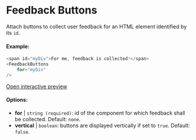 # Feedback Buttons

Attach buttons to collect user feedback for an HTML element identified by its `id`.

#### Example:

``` js
<span id="myDiv">For me, feedback is collected!</span>
<FeedbackButtons
    for="myDiv"
/>
```

[Open interactive preview](https://isle.heinz.cmu.edu/components/feedback/)

#### Options:

* __for__ | `string (required)`: id of the component for which feedback shall be collected. Default: `none`.
* __vertical__ | `boolean`: buttons are displayed vertically if set to `true`. Default: `false`.
